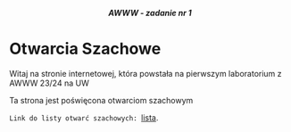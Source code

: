 




***<center>AWWW - zadanie nr 1</center>***
# Otwarcia Szachowe


Witaj na stronie internetowej, która powstała na pierwszym laboratorium z AWWW 23/24 na UW


Ta strona jest poświęcona otwarciom szachowym


``Link do listy otwarć szachowych: ``[lista](https://ar448467.github.io/second1.html).
